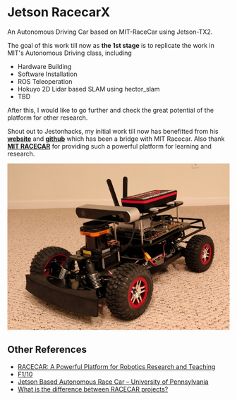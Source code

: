 # Jetson RacecarX

An Autonomous Driving Car based on MIT-RaceCar using Jetson-TX2.

The goal of this work till now as **the 1st stage** is to replicate the work in MIT's Autonomous Driving class, including

- Hardware Building
- Software Installation
- ROS Teleoperation
- Hokuyo 2D Lidar based SLAM using hector_slam
- TBD

After this, I would like to go further and check the great potential of the platform for other research.

Shout out to Jestonhacks, my initial work till now has benefitted from his [**website**](https://www.jetsonhacks.com/racecar-j/) and [**github**](https://github.com/RacecarJ) which has been a bridge with MIT Racecar. Also thank [**MIT RACECAR**](https://mit-racecar.github.io/) for providing such a powerful platform for learning and research.

![](./images/jetson-racecar-finish.jpg)

## Other References

- [RACECAR: A Powerful Platform for Robotics Research and Teaching](https://medium.com/syncedreview/racecar-a-powerful-platform-for-robotics-research-and-teaching-55ca86c8dc8)
- [F1/10](http://f1tenth.org/)
- [Jetson Based Autonomous Race Car – University of Pennsylvania](https://www.jetsonhacks.com/2016/06/13/jetson-based-autonomous-race-car-university-pennsylvania/)
- [What is the difference between RACECAR projects?](https://www.jetsonhacks.com/2017/06/04/what-is-the-difference-between-racecar-projects/)
